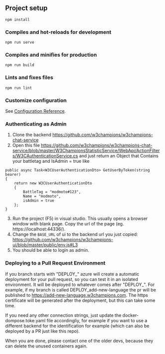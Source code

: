 ## Project setup

```
npm install
```

### Compiles and hot-reloads for development

```
npm run serve
```

### Compiles and minifies for production

```
npm run build
```

### Lints and fixes files

```
npm run lint
```

### Customize configuration

See [Configuration Reference](https://cli.vuejs.org/config/).

### Authenticating as Admin
1) Clone the backend https://github.com/w3champions/w3champions-chat-service
2) Open this file https://github.com/w3champions/w3champions-chat-service/blob/master/W3ChampionsStatisticService/WebApi/ActionFilters/W3CAuthenticationService.cs and just return an Object that Contains your battletag and IsAdmin = true like
```
public async Task<W3CUserAuthenticationDto> GetUserByToken(string bearer)
{
    return new W3CUserAuthenticationDto
    {
        BattleTag = "modmoto#123",
        Name = "modmoto",
        isAdmin = true
    };
}
```

3) Run the project (F5) in visual studio. This usually opens a browser window with blank page. Copy the url of the page (eg. https://localhost:44336/).
4) Change the `BASE_URL` of ui to the backend url you just copied: https://github.com/w3champions/w3champions-ui/blob/master/public/env.js#L3
6) You should be able to login as admin.

### Deploying to a Pull Request Environment
If you branch starts with "DEPLOY_" azure will create a automatic deployment for your pull request, so you can test it in an isolated environment. It will be deployed to whatever comes after "DEPLOY_". For example, if my branch is called DEPLOY_add-new-language the pr will be published to https://add-new-language.w3champions.com. The https certificate will be generated after the deployment, but this can take some time.

If you need any other connection strings, just update the docker-dompose.toke.yaml file accordingliy, for example if you want to use a different backend for the identification for example (which can also be deployed by a PR just like this repo).

When you are done, please contact one of the older devs, because they can delete the unused containers again.
